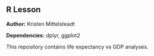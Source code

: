 ## R Lesson

**Author:** Kristen Mittelsteadt

**Dependencies:** dplyr, ggplot2

This repository contains life expectancy vs GDP analyses.
